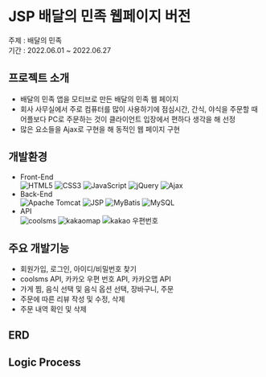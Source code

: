 # JSP 배달의 민족 웹페이지 버전
주제 : 배달의 민족<br>
기간 : 2022.06.01 ~ 2022.06.27
## 프로젝트 소개
* 배달의 민족 앱을 모티브로 만든 배달의 민족 웹 페이지
* 회사 사무실에서 주로 컴퓨터를 많이 사용하기에 점심시간, 간식, 야식을 주문할 때 어플보다 PC로 주문하는 것이 클라이언트 입장에서 편하다 생각을 해 선정
* 많은 요소들을 Ajax로 구현을 해 동적인 웹 페이지 구현
## 개발환경
* Front-End<br>
![HTML5](https://img.shields.io/badge/html5-%23E34F26.svg?style=for-the-badge&logo=html5&logoColor=white) ![CSS3](https://img.shields.io/badge/css3-%231572B6.svg?style=for-the-badge&logo=css3&logoColor=white) ![JavaScript](https://img.shields.io/badge/javascript-%23323330.svg?style=for-the-badge&logo=javascript&logoColor=%23F7DF1E) ![jQuery](https://img.shields.io/badge/jquery-%230769AD.svg?style=for-the-badge&logo=jquery&logoColor=white) ![Ajax](https://img.shields.io/badge/Ajax-258CCF?style=for-the-badge&logo=&logoColor=white)<br>
* Back-End<br>
![Apache Tomcat](https://img.shields.io/badge/apache%20tomcat-%23F8DC75.svg?style=for-the-badge&logo=apache-tomcat&logoColor=black) ![JSP](https://img.shields.io/badge/JSP-E56F1F?style=for-the-badge&logo=&logoColor=white) ![MyBatis](https://img.shields.io/badge/MyBatis-5D4849?style=for-the-badge&logo=&logoColor=white) ![MySQL](https://img.shields.io/badge/mysql-4479A1?style=for-the-badge&logo=mysql&logoColor=white)
* API<br>
![coolsms](https://img.shields.io/badge/coolsms-6199D2?style=for-the-badge&logo=&logoColor=black) ![kakaomap](https://img.shields.io/badge/kakaomap-FAE100?style=for-the-badge&logo=&logoColor=black) ![kakao 우편번호](https://img.shields.io/badge/kakao우편번호-FAE100?style=for-the-badge&logo=&logoColor=black)
## 주요 개발기능
* 회원가입, 로그인, 아이디/비밀번호 찾기
* coolsms API, 카카오 우편 번호 API, 카카오맵 API
* 가게 찜, 음식 선택 및 음식 옵션 선택, 장바구니, 주문
* 주문에 따른 리뷰 작성 및 수정, 삭제
* 주문 내역 확인 및 삭제
## ERD

## Logic Process
